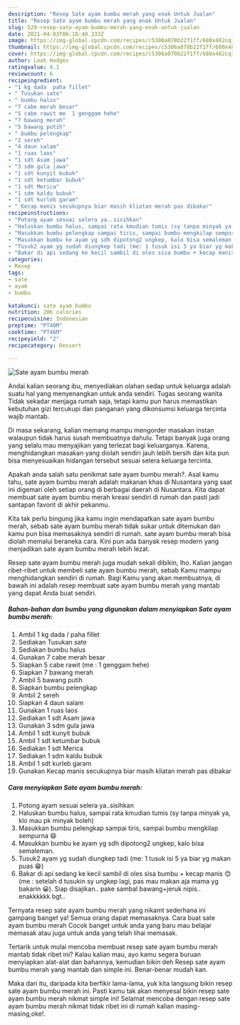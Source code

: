 ```yaml
---
description: "Resep Sate ayam bumbu merah yang enak Untuk Jualan"
title: "Resep Sate ayam bumbu merah yang enak Untuk Jualan"
slug: 529-resep-sate-ayam-bumbu-merah-yang-enak-untuk-jualan
date: 2021-04-03T06:18:40.333Z
image: https://img-global.cpcdn.com/recipes/c5306a070b22f1ff/680x482cq70/sate-ayam-bumbu-merah-foto-resep-utama.jpg
thumbnail: https://img-global.cpcdn.com/recipes/c5306a070b22f1ff/680x482cq70/sate-ayam-bumbu-merah-foto-resep-utama.jpg
cover: https://img-global.cpcdn.com/recipes/c5306a070b22f1ff/680x482cq70/sate-ayam-bumbu-merah-foto-resep-utama.jpg
author: Leah Hodges
ratingvalue: 4.1
reviewcount: 6
recipeingredient:
- "1 kg dada  paha fillet"
- " Tusukan sate"
- " bumbu halus"
- "7 cabe merah besar"
- "5 cabe rawit me  1 genggam hehe"
- "7 bawang merah"
- "5 bawang putih"
- " bumbu pelengkap"
- "2 sereh"
- "4 daun salam"
- "1 ruas laos"
- "1 sdt Asam jawa"
- "3 sdm gula jawa"
- "1 sdt kunyit bubuk"
- "1 sdt ketumbar bubuk"
- "1 sdt Merica"
- "1 sdm kaldu bubuk"
- "1 sdt kurleb garam"
- " Kecap manis secukupnya biar masih kliatan merah pas dibakar"
recipeinstructions:
- "Potong ayam sesuai selera ya..sisihkan"
- "Haluskan bumbu halus, sampai rata kmudian tumis (sy tanpa minyak ya, klo mau pk minyak boleh)"
- "Masukkan bumbu pelengkap sampai tiris, sampai bumbu mengkilap sempurna 😄"
- "Masukkan bumbu ke ayam yg sdh dipotong2 ungkep, kalo bisa semaleman."
- "Tusuk2 ayam yg sudah diungkep tadi (me: 1 tusuk isi 5 ya biar yg makan puas 😁)"
- "Bakar di api sedang ke kecil sambil di oles sisa bumbu + kecap manis 😊 (me : setelah d tusukin sy ungkep lagi, pas mau makan aja mama yg bakarin 😀). Siap disajikan.. pake sambal bawang+jeruk nipis.. enakkkkkk bgt.."
categories:
- Resep
tags:
- sate
- ayam
- bumbu

katakunci: sate ayam bumbu 
nutrition: 206 calories
recipecuisine: Indonesian
preptime: "PT40M"
cooktime: "PT46M"
recipeyield: "2"
recipecategory: Dessert

---
```



![Sate ayam bumbu merah](https://img-global.cpcdn.com/recipes/c5306a070b22f1ff/680x482cq70/sate-ayam-bumbu-merah-foto-resep-utama.jpg)

Andai kalian seorang ibu, menyediakan olahan sedap untuk keluarga adalah suatu hal yang menyenangkan untuk anda sendiri. Tugas seorang  wanita Tidak sekadar menjaga rumah saja, tetapi kamu pun harus memastikan kebutuhan gizi tercukupi dan panganan yang dikonsumsi keluarga tercinta wajib mantab.

Di masa  sekarang, kalian memang mampu mengorder masakan instan walaupun tidak harus susah membuatnya dahulu. Tetapi banyak juga orang yang selalu mau menyajikan yang terlezat bagi keluarganya. Karena, menghidangkan masakan yang diolah sendiri jauh lebih bersih dan kita pun bisa menyesuaikan hidangan tersebut sesuai selera keluarga tercinta. 



Apakah anda salah satu penikmat sate ayam bumbu merah?. Asal kamu tahu, sate ayam bumbu merah adalah makanan khas di Nusantara yang saat ini digemari oleh setiap orang di berbagai daerah di Nusantara. Kita dapat membuat sate ayam bumbu merah kreasi sendiri di rumah dan pasti jadi santapan favorit di akhir pekanmu.

Kita tak perlu bingung jika kamu ingin mendapatkan sate ayam bumbu merah, sebab sate ayam bumbu merah tidak sukar untuk ditemukan dan kamu pun bisa memasaknya sendiri di rumah. sate ayam bumbu merah bisa diolah memalui beraneka cara. Kini pun ada banyak resep modern yang menjadikan sate ayam bumbu merah lebih lezat.

Resep sate ayam bumbu merah juga mudah sekali dibikin, lho. Kalian jangan ribet-ribet untuk membeli sate ayam bumbu merah, sebab Kamu mampu menghidangkan sendiri di rumah. Bagi Kamu yang akan membuatnya, di bawah ini adalah resep membuat sate ayam bumbu merah yang mantab yang dapat Anda buat sendiri.

<!--inarticleads1-->

##### Bahan-bahan dan bumbu yang digunakan dalam menyiapkan Sate ayam bumbu merah:

1. Ambil 1 kg dada / paha fillet
1. Sediakan  Tusukan sate
1. Sediakan  bumbu halus
1. Gunakan 7 cabe merah besar
1. Siapkan 5 cabe rawit (me : 1 genggam hehe)
1. Siapkan 7 bawang merah
1. Ambil 5 bawang putih
1. Siapkan  bumbu pelengkap
1. Ambil 2 sereh
1. Siapkan 4 daun salam
1. Gunakan 1 ruas laos
1. Sediakan 1 sdt Asam jawa
1. Gunakan 3 sdm gula jawa
1. Ambil 1 sdt kunyit bubuk
1. Ambil 1 sdt ketumbar bubuk
1. Sediakan 1 sdt Merica
1. Sediakan 1 sdm kaldu bubuk
1. Ambil 1 sdt kurleb garam
1. Gunakan  Kecap manis secukupnya biar masih kliatan merah pas dibakar




<!--inarticleads2-->

##### Cara menyiapkan Sate ayam bumbu merah:

1. Potong ayam sesuai selera ya..sisihkan
1. Haluskan bumbu halus, sampai rata kmudian tumis (sy tanpa minyak ya, klo mau pk minyak boleh)
1. Masukkan bumbu pelengkap sampai tiris, sampai bumbu mengkilap sempurna 😄
1. Masukkan bumbu ke ayam yg sdh dipotong2 ungkep, kalo bisa semaleman.
1. Tusuk2 ayam yg sudah diungkep tadi (me: 1 tusuk isi 5 ya biar yg makan puas 😁)
1. Bakar di api sedang ke kecil sambil di oles sisa bumbu + kecap manis 😊 (me : setelah d tusukin sy ungkep lagi, pas mau makan aja mama yg bakarin 😀). Siap disajikan.. pake sambal bawang+jeruk nipis.. enakkkkkk bgt..




Ternyata resep sate ayam bumbu merah yang nikamt sederhana ini gampang banget ya! Semua orang dapat memasaknya. Cara buat sate ayam bumbu merah Cocok banget untuk anda yang baru mau belajar memasak atau juga untuk anda yang telah lihai memasak.

Tertarik untuk mulai mencoba membuat resep sate ayam bumbu merah mantab tidak ribet ini? Kalau kalian mau, ayo kamu segera buruan menyiapkan alat-alat dan bahannya, kemudian bikin deh Resep sate ayam bumbu merah yang mantab dan simple ini. Benar-benar mudah kan. 

Maka dari itu, daripada kita berfikir lama-lama, yuk kita langsung bikin resep sate ayam bumbu merah ini. Pasti kamu tak akan menyesal bikin resep sate ayam bumbu merah nikmat simple ini! Selamat mencoba dengan resep sate ayam bumbu merah nikmat tidak ribet ini di rumah kalian masing-masing,oke!.

